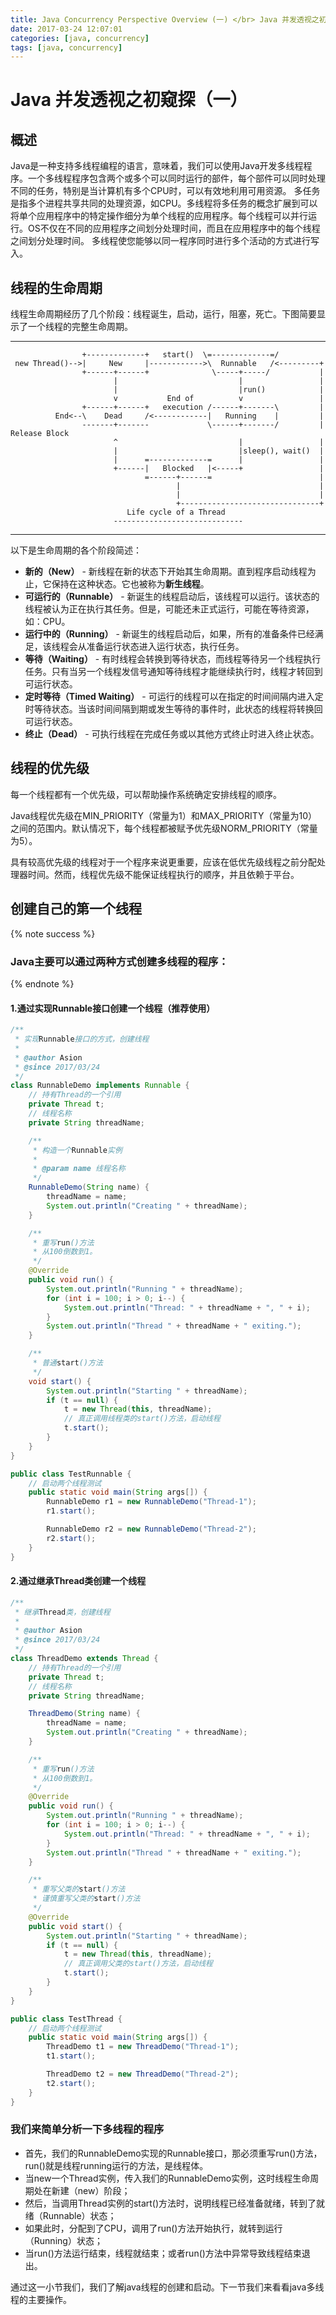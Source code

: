 ```yaml
---
title: Java Concurrency Perspective Overview (一) </br> Java 并发透视之初窥探（一）
date: 2017-03-24 12:07:01
categories: [java, concurrency]
tags: [java, concurrency]
---
```


Java 并发透视之初窥探（一）
====

## 概述
Java是一种支持多线程编程的语言，意味着，我们可以使用Java开发多线程程序。一个多线程程序包含两个或多个可以同时运行的部件，每个部件可以同时处理不同的任务，特别是当计算机有多个CPU时，可以有效地利用可用资源。
多任务是指多个进程共享共同的处理资源，如CPU。多线程将多任务的概念扩展到可以将单个应用程序中的特定操作细分为单个线程的应用程序。每个线程可以并行运行。OS不仅在不同的应用程序之间划分处理时间，而且在应用程序中的每个线程之间划分处理时间。
多线程使您能够以同一程序同时进行多个活动的方式进行写入。


## 线程的生命周期
线程生命周期经历了几个阶段：线程诞生，启动，运行，阻塞，死亡。下图简要显示了一个线程的完整生命周期。

----
                    +-------------+   start()  \=-------------=/
     new Thread()-->|     New     |------------>\  Runnable   /<---------+
                    +------+------+              \-----+-----/           |
                           |                           |                 |
                           |                           |run()            |
                           v           End of          v                 |
                    +------+------+   execution /------+-------\         |
              End<--\    Dead     /<------------|   Running    |         |
                    -------+-------             \------+-------/         | Release Block
                           ^                           |                 |
                           |                           |sleep(), wait()  |    
                           |      =-------------=      |                 |
                           +------|   Blocked   |<-----+                 |
                                  =------+------=                        |
                                         |                               |
                                         |                               |
                                         +-------------------------------+
                              Life cycle of a Thread
                           -----------------------------        
----

以下是生命周期的各个阶段简述：
- **新的（New）** - 新线程在新的状态下开始其生命周期。直到程序启动线程为止，它保持在这种状态。它也被称为**新生线程**。
- **可运行的（Runnable）** - 新诞生的线程启动后，该线程可以运行。该状态的线程被认为正在执行其任务。但是，可能还未正式运行，可能在等待资源，如：CPU。
- **运行中的（Running）** - 新诞生的线程启动后，如果，所有的准备条件已经满足，该线程会从准备运行状态进入运行状态，执行任务。
- **等待（Waiting）** - 有时线程会转换到等待状态，而线程等待另一个线程执行任务。只有当另一个线程发信号通知等待线程才能继续执行时，线程才转回到可运行状态。
- **定时等待（Timed Waiting）** - 可运行的线程可以在指定的时间间隔内进入定时等待状态。当该时间间隔到期或发生等待的事件时，此状态的线程将转换回可运行状态。
- **终止（Dead）** - 可执行线程在完成任务或以其他方式终止时进入终止状态。

## 线程的优先级
每一个线程都有一个优先级，可以帮助操作系统确定安排线程的顺序。

Java线程优先级在MIN_PRIORITY（常量为1）和MAX_PRIORITY（常量为10）之间的范围内。默认情况下，每个线程都被赋予优先级NORM_PRIORITY（常量为5）。

具有较高优先级的线程对于一个程序来说更重要，应该在低优先级线程之前分配处理器时间。然而，线程优先级不能保证线程执行的顺序，并且依赖于平台。

## 创建自己的第一个线程
{% note success %}
### Java主要可以通过两种方式创建多线程的程序：
{% endnote %}
#### 1.通过实现Runnable接口创建一个线程（**推荐使用**）

```java
/**
 * 实现Runnable接口的方式，创建线程
 *
 * @author Asion
 * @since 2017/03/24
 */
class RunnableDemo implements Runnable {
    // 持有Thread的一个引用
    private Thread t;
    // 线程名称
    private String threadName;

    /**
     * 构造一个Runnable实例
     *
     * @param name 线程名称
     */
    RunnableDemo(String name) {
        threadName = name;
        System.out.println("Creating " + threadName);
    }

    /**
     * 重写run()方法
     * 从100倒数到1。
     */
    @Override
    public void run() {
        System.out.println("Running " + threadName);
        for (int i = 100; i > 0; i--) {
            System.out.println("Thread: " + threadName + ", " + i);
        }
        System.out.println("Thread " + threadName + " exiting.");
    }

    /**
     * 普通start()方法
     */
    void start() {
        System.out.println("Starting " + threadName);
        if (t == null) {
            t = new Thread(this, threadName);
            // 真正调用线程类的start()方法，启动线程
            t.start();
        }
    }
}

public class TestRunnable {
    // 启动两个线程测试
    public static void main(String args[]) {
        RunnableDemo r1 = new RunnableDemo("Thread-1");
        r1.start();

        RunnableDemo r2 = new RunnableDemo("Thread-2");
        r2.start();
    }
}
```

#### 2.通过继承Thread类创建一个线程

```java
/**
 * 继承Thread类，创建线程
 *
 * @author Asion
 * @since 2017/03/24
 */
class ThreadDemo extends Thread {
    // 持有Thread的一个引用
    private Thread t;
    // 线程名称
    private String threadName;

    ThreadDemo(String name) {
        threadName = name;
        System.out.println("Creating " + threadName);
    }

    /**
     * 重写run()方法
     * 从100倒数到1。
     */
    @Override
    public void run() {
        System.out.println("Running " + threadName);
        for (int i = 100; i > 0; i--) {
            System.out.println("Thread: " + threadName + ", " + i);
        }
        System.out.println("Thread " + threadName + " exiting.");
    }

    /**
     * 重写父类的start()方法
     * 谨慎重写父类的start()方法
     */
    @Override
    public void start() {
        System.out.println("Starting " + threadName);
        if (t == null) {
            t = new Thread(this, threadName);
            // 真正调用父类的start()方法，启动线程
            t.start();
        }
    }
}

public class TestThread {
    // 启动两个线程测试
    public static void main(String args[]) {
        ThreadDemo t1 = new ThreadDemo("Thread-1");
        t1.start();

        ThreadDemo t2 = new ThreadDemo("Thread-2");
        t2.start();
    }
}
```

### 我们来简单分析一下多线程的程序
- 首先，我们的RunnableDemo实现的Runnable接口，那必须重写run()方法，run()就是线程running运行的方法，是线程体。
- 当new一个Thread实例，传入我们的RunnableDemo实例，这时线程生命周期处在新建（new）阶段；
- 然后，当调用Thread实例的start()方法时，说明线程已经准备就绪，转到了就绪（Runnable）状态；
- 如果此时，分配到了CPU，调用了run()方法开始执行，就转到运行（Running）状态；
- 当run()方法运行结束，线程就结束；或者run()方法中异常导致线程结束退出。

通过这一小节我们，我们了解java线程的创建和启动。下一节我们来看看java多线程的主要操作。
    